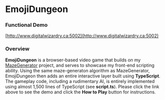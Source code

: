 # EmojiDungeon

### Functional Demo

[http://www.digitalwizardry.ca:5002](http://www.digitalwizardry.ca:5002)

### Overview

**EmojiDungeon** is a browser-based video game that builds on my [MazeGenerator](https://github.com/robbpriestley/MazeGenerator) project, and serves to showcase my front-end scripting ability. Using the same maze-generaton algorithm as MazeGenerator, EmojiDungeon then adds an entire interactive layer built using **TypeScript**. The gameplay code, including a rudimentary AI, is entirely implemented using almost 1,500 lines of TypeScript (see **script.ts**). Please click the link above to see the demo and click the **How to Play** button for instructions.
